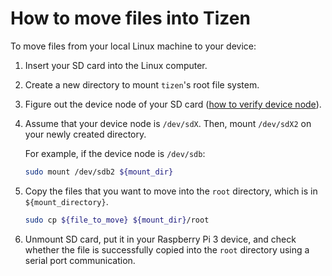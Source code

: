 # How to move files into Tizen

To move files from your local Linux machine to your device:

1. Insert your SD card into the Linux computer.

2. Create a new directory to mount `tizen`'s root file system.

3. Figure out the device node of your SD card ([how to verify device node](/doc/VerifyDeviceNode.md)).

4. Assume that your device node is `/dev/sdX`. Then, mount `/dev/sdX2` on your newly created directory.

    For example, if the device node is `/dev/sdb`:
    ```bash
    sudo mount /dev/sdb2 ${mount_dir}
    ```

5. Copy the files that you want to move into the `root` directory, which is in `${mount_directory}`.

    ```bash
    sudo cp ${file_to_move} ${mount_dir}/root
    ```

6. Unmount SD card, put it in your Raspberry Pi 3 device, and check whether the file is successfully copied into the `root` directory using a serial port communication.
